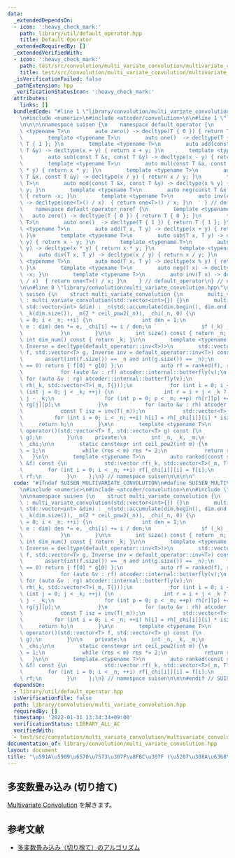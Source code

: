 ```yaml
---
data:
  _extendedDependsOn:
  - icon: ':heavy_check_mark:'
    path: library/util/default_operator.hpp
    title: Default Operator
  _extendedRequiredBy: []
  _extendedVerifiedWith:
  - icon: ':heavy_check_mark:'
    path: test/src/convolution/multi_variate_convolution/multivariate_convolution.test.cpp
    title: test/src/convolution/multi_variate_convolution/multivariate_convolution.test.cpp
  _isVerificationFailed: false
  _pathExtension: hpp
  _verificationStatusIcon: ':heavy_check_mark:'
  attributes:
    links: []
  bundledCode: "#line 1 \"library/convolution/multi_variate_convolution.hpp\"\n\n\n\
    \n#include <numeric>\n#include <atcoder/convolution>\n\n#line 1 \"library/util/default_operator.hpp\"\
    \n\n\n\nnamespace suisen {\n    namespace default_operator {\n        template\
    \ <typename T>\n        auto zero() -> decltype(T { 0 }) { return T { 0 }; }\n\
    \        template <typename T>\n        auto one()  -> decltype(T { 1 }) { return\
    \ T { 1 }; }\n        template <typename T>\n        auto add(const T &x, const\
    \ T &y) -> decltype(x + y) { return x + y; }\n        template <typename T>\n\
    \        auto sub(const T &x, const T &y) -> decltype(x - y) { return x - y; }\n\
    \        template <typename T>\n        auto mul(const T &x, const T &y) -> decltype(x\
    \ * y) { return x * y; }\n        template <typename T>\n        auto div(const\
    \ T &x, const T &y) -> decltype(x / y) { return x / y; }\n        template <typename\
    \ T>\n        auto mod(const T &x, const T &y) -> decltype(x % y) { return x %\
    \ y; }\n        template <typename T>\n        auto neg(const T &x) -> decltype(-x)\
    \ { return -x; }\n        template <typename T>\n        auto inv(const T &x)\
    \ -> decltype(one<T>() / x)  { return one<T>() / x; }\n    } // default_operator\n\
    \    namespace default_operator_noref {\n        template <typename T>\n     \
    \   auto zero() -> decltype(T { 0 }) { return T { 0 }; }\n        template <typename\
    \ T>\n        auto one()  -> decltype(T { 1 }) { return T { 1 }; }\n        template\
    \ <typename T>\n        auto add(T x, T y) -> decltype(x + y) { return x + y;\
    \ }\n        template <typename T>\n        auto sub(T x, T y) -> decltype(x -\
    \ y) { return x - y; }\n        template <typename T>\n        auto mul(T x, T\
    \ y) -> decltype(x * y) { return x * y; }\n        template <typename T>\n   \
    \     auto div(T x, T y) -> decltype(x / y) { return x / y; }\n        template\
    \ <typename T>\n        auto mod(T x, T y) -> decltype(x % y) { return x % y;\
    \ }\n        template <typename T>\n        auto neg(T x) -> decltype(-x) { return\
    \ -x; }\n        template <typename T>\n        auto inv(T x) -> decltype(one<T>()\
    \ / x)  { return one<T>() / x; }\n    } // default_operator\n} // namespace suisen\n\
    \n\n#line 8 \"library/convolution/multi_variate_convolution.hpp\"\n\nnamespace\
    \ suisen {\n    struct multi_variate_convolution {\n        multi_variate_convolution()\
    \ : multi_variate_convolution(std::vector<int>{}) {}\n        multi_variate_convolution(const\
    \ std::vector<int> &dim) : _n(std::accumulate(dim.begin(), dim.end(), 1, std::multiplies<int>())),\
    \ _k(dim.size()), _m(2 * ceil_pow2(_n)), _chi(_n, 0) {\n            for (int i\
    \ = 0; i < _n; ++i) {\n                int den = 1;\n                for (int\
    \ e : dim) den *= e, _chi[i] += i / den;\n                if (_k) _chi[i] %= _k;\n\
    \            }\n        }\n\n        int size() const { return _n; }\n       \
    \ int dim_num() const { return _k; }\n\n        template <typename T, typename\
    \ Inverse = decltype(default_operator::inv<T>)>\n        std::vector<T> convolution(std::vector<T>\
    \ f, std::vector<T> g, Inverse inv = default_operator::inv<T>) const {\n     \
    \       assert(int(f.size()) == _n and int(g.size()) == _n);\n            if (_k\
    \ == 0) return { f[0] * g[0] };\n            auto rf = ranked(f), rg = ranked(g);\n\
    \            for (auto &v : rf) atcoder::internal::butterfly(v);\n           \
    \ for (auto &v : rg) atcoder::internal::butterfly(v);\n            std::vector\
    \ rh(_k, std::vector<T>(_m, T{}));\n            for (int i = 0; i < _k; ++i) for\
    \ (int j = 0; j < _k; ++j) {\n                int r = i + j < _k ? i + j : i +\
    \ j - _k;\n                for (int p = 0; p < _m; ++p) rh[r][p] += rf[i][p] *\
    \ rg[j][p];\n            }\n            for (auto &v : rh) atcoder::internal::butterfly_inv(v);\n\
    \            const T isz = inv(T(_m));\n            std::vector<T> h(_n);\n  \
    \          for (int i = 0; i < _n; ++i) h[i] = rh[_chi[i]][i] * isz;\n       \
    \     return h;\n        }\n\n        template <typename T>\n        std::vector<T>\
    \ operator()(std::vector<T> f, std::vector<T> g) const {\n            return convolution(f,\
    \ g);\n        }\n\n    private:\n        int _n, _k, _m;\n        std::vector<int>\
    \ _chi;\n\n        static constexpr int ceil_pow2(int m) {\n            int res\
    \ = 1;\n            while (res < m) res *= 2;\n            return res;\n     \
    \   }\n\n        template <typename T>\n        auto ranked(const std::vector<T>\
    \ &f) const {\n            std::vector rf(_k, std::vector<T>(_m, T{}));\n    \
    \        for (int i = 0; i < _n; ++i) rf[_chi[i]][i] = f[i];\n            return\
    \ rf;\n        }\n    };\n} // namespace suisen\n\n\n\n"
  code: "#ifndef SUISEN_MULTIVARIATE_CONVOLUTION\n#define SUISEN_MULTIVARIATE_CONVOLUTION\n\
    \n#include <numeric>\n#include <atcoder/convolution>\n\n#include \"library/util/default_operator.hpp\"\
    \n\nnamespace suisen {\n    struct multi_variate_convolution {\n        multi_variate_convolution()\
    \ : multi_variate_convolution(std::vector<int>{}) {}\n        multi_variate_convolution(const\
    \ std::vector<int> &dim) : _n(std::accumulate(dim.begin(), dim.end(), 1, std::multiplies<int>())),\
    \ _k(dim.size()), _m(2 * ceil_pow2(_n)), _chi(_n, 0) {\n            for (int i\
    \ = 0; i < _n; ++i) {\n                int den = 1;\n                for (int\
    \ e : dim) den *= e, _chi[i] += i / den;\n                if (_k) _chi[i] %= _k;\n\
    \            }\n        }\n\n        int size() const { return _n; }\n       \
    \ int dim_num() const { return _k; }\n\n        template <typename T, typename\
    \ Inverse = decltype(default_operator::inv<T>)>\n        std::vector<T> convolution(std::vector<T>\
    \ f, std::vector<T> g, Inverse inv = default_operator::inv<T>) const {\n     \
    \       assert(int(f.size()) == _n and int(g.size()) == _n);\n            if (_k\
    \ == 0) return { f[0] * g[0] };\n            auto rf = ranked(f), rg = ranked(g);\n\
    \            for (auto &v : rf) atcoder::internal::butterfly(v);\n           \
    \ for (auto &v : rg) atcoder::internal::butterfly(v);\n            std::vector\
    \ rh(_k, std::vector<T>(_m, T{}));\n            for (int i = 0; i < _k; ++i) for\
    \ (int j = 0; j < _k; ++j) {\n                int r = i + j < _k ? i + j : i +\
    \ j - _k;\n                for (int p = 0; p < _m; ++p) rh[r][p] += rf[i][p] *\
    \ rg[j][p];\n            }\n            for (auto &v : rh) atcoder::internal::butterfly_inv(v);\n\
    \            const T isz = inv(T(_m));\n            std::vector<T> h(_n);\n  \
    \          for (int i = 0; i < _n; ++i) h[i] = rh[_chi[i]][i] * isz;\n       \
    \     return h;\n        }\n\n        template <typename T>\n        std::vector<T>\
    \ operator()(std::vector<T> f, std::vector<T> g) const {\n            return convolution(f,\
    \ g);\n        }\n\n    private:\n        int _n, _k, _m;\n        std::vector<int>\
    \ _chi;\n\n        static constexpr int ceil_pow2(int m) {\n            int res\
    \ = 1;\n            while (res < m) res *= 2;\n            return res;\n     \
    \   }\n\n        template <typename T>\n        auto ranked(const std::vector<T>\
    \ &f) const {\n            std::vector rf(_k, std::vector<T>(_m, T{}));\n    \
    \        for (int i = 0; i < _n; ++i) rf[_chi[i]][i] = f[i];\n            return\
    \ rf;\n        }\n    };\n} // namespace suisen\n\n\n#endif // SUISEN_MULTIVARIATE_CONVOLUTION\n"
  dependsOn:
  - library/util/default_operator.hpp
  isVerificationFile: false
  path: library/convolution/multi_variate_convolution.hpp
  requiredBy: []
  timestamp: '2022-01-31 13:34:34+09:00'
  verificationStatus: LIBRARY_ALL_AC
  verifiedWith:
  - test/src/convolution/multi_variate_convolution/multivariate_convolution.test.cpp
documentation_of: library/convolution/multi_variate_convolution.hpp
layout: document
title: "\u591A\u5909\u6570\u7573\u307F\u8FBC\u307F (\u5207\u308A\u6368\u3066)"
---
```

## 多変数畳み込み (切り捨て)

[Multivariate Convolution](https://judge.yosupo.jp/problem/multivariate_convolution) を解きます。

## 参考文献

- [多変数畳み込み（切り捨て）のアルゴリズム](https://37zigen.com/truncated-multivariate-convolution/)
